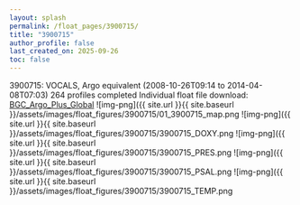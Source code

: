 ```yaml
---
layout: splash
permalink: /float_pages/3900715/
title: "3900715"
author_profile: false
last_created_on: 2025-09-26
toc: false
---
```

 
3900715: VOCALS, Argo equivalent (2008-10-26T09:14 to 2014-04-08T07:03)
264 profiles completed
Individual float file download: [BGC_Argo_Plus_Global](https://ftp.soest.hawaii.edu/bgc_argo_plus/Individual_Floats/outliers_removed/3900715_Sprof_processed.nc)
![img-png]({{ site.url }}{{ site.baseurl }}/assets/images/float_figures/3900715/01_3900715_map.png
![img-png]({{ site.url }}{{ site.baseurl }}/assets/images/float_figures/3900715/3900715_DOXY.png
![img-png]({{ site.url }}{{ site.baseurl }}/assets/images/float_figures/3900715/3900715_PRES.png
![img-png]({{ site.url }}{{ site.baseurl }}/assets/images/float_figures/3900715/3900715_PSAL.png
![img-png]({{ site.url }}{{ site.baseurl }}/assets/images/float_figures/3900715/3900715_TEMP.png
